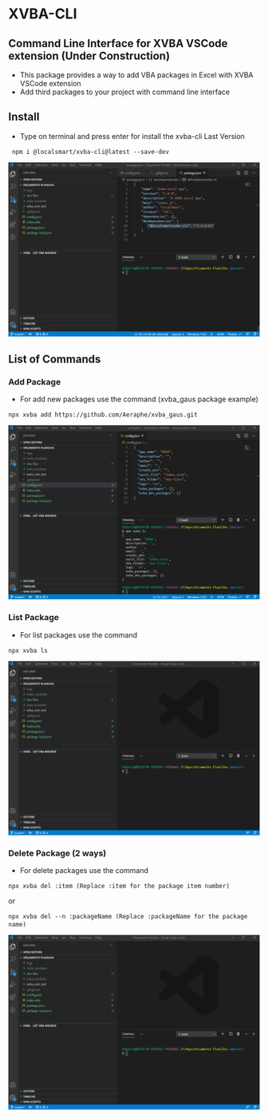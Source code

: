 # XVBA-CLI

## Command Line Interface for XVBA VSCode extension (Under Construction)

- This package provides a way to add VBA packages in Excel with XVBA VSCode extension
- Add third packages to your project with command line interface


## Install


- Type on terminal and press enter for install the xvba-cli  Last Version

```
 npm i @localsmart/xvba-cli@latest --save-dev
```

 <p>
 <img src="https://github.com/aeraphe/images-xvb/raw/master/images/npm_install.gif" alt="Install Packages">
</p>


## List of Commands

### Add Package

- For add new packages use the command (xvba_gaus package example)

```
npx xvba add https://github.com/Aeraphe/xvba_gaus.git
```

   <p>
 <img src="https://github.com/aeraphe/images-xvb/raw/master/images/xvba_add.gif" alt="Add Packages">
</p>

### List Package

- For list packages use the command

```
npx xvba ls
```
<p>
 <img src="https://github.com/aeraphe/images-xvb/raw/master/images/xvba_ls.gif" alt="List Packages">
</p>

### Delete Package (2 ways)

- For delete packages use the command 

```
npx xvba del :item (Replace :item for the package item number)
```

or

```
npx xvba del --n :packageName (Replace :packageName for the package name)
```

   <p>
 <img src="https://github.com/aeraphe/images-xvb/raw/master/images/xvba_del.gif" alt="Delete Packages">
</p>